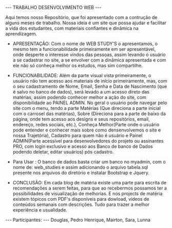 --- TRABALHO DESENVOLVIMENTO WEB ---

Aqui temos nosso Repositório, que foi apresentado com a contrução de alguns meses de trabalho.
Nossa ideia é um site que possa ajudar e facilitar a vida dos estudantes, com materiais confiantes e dinâmica na aprendizagem.

* APRESENTAÇÃO:
Com o nome de WEB STUDY'S o apresentamos, o mesmo tem a funcionabilidade primeiramente em ser apresentável, onde desperte o interesse vindos das pessoas, assim levando o usuário a se cadastrar no site, a se envolver com a dinâmica apresentada e com ele não só conheça melhor os estudos, mas sim compartilhe.


* FUNCIONABILIDADE:
Além da parte visual vista primeiramente, o usuário não tem acesso aos materiais de início primeiramente, mas, com o seu cadastramento de Nome, Email, Senha e Data de Nascimento (que é salvo no banco de dados), será levado a um acesso direto das matérias, assim podendo conhecer melhor a ação do site, com disponibilidade ao PAINEL ADMIN. No geral o usuário pode navegar pelo site com o menu, tendo a parte Matérias (Que direciona a parte inicial com o carrosel das matérias), Sobre (Direciona para a parte de baixo da página, onde tem acesso aos designs e seus repositórios, email, endereço, redes sociais, etc.), Conheça Melhor(Parte onde o usuário pode entender e conhecer mais sobre como densenvolvemos o site e nossa Trajetória), Cadastro para quem não é usuário e Painel ADMIN(Parte acessível para desenvolvedores do projeto ou assinantes PRO, com login exclusivo e acesso aos Banco de banco de Dados podendo deletar, editar usuários) pós cadastro.

* Para Usar : O banco de dados basta criar um banco no myadmin, com o nome de: web_studies e assim adicionando o arquivo tabela.sql presente nos arquivos do diretório e instalar Bootstrap e Jquery.

* CONCLUSÃO: 
Em cada blog de matéria existe uma parte para escrita de recomendações a serem feitas, para que ao recebermos possamos ter a possibilidades de visualização de melhorias. E nos projects de matéria existem tópicos com PDF's disponíveis para dowload, vídeos de conteúdos semanais com descrições. Tudo para trazer a melhor experiência e usualidade.

--- Participantes:
--- Douglas, Pedro Henrique, Mairton, Sara, Lunna
